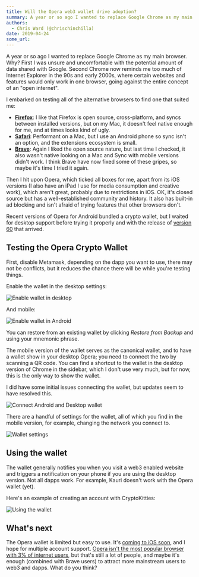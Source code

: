 ```yaml
---
title: Will the Opera web3 wallet drive adoption?
summary: A year or so ago I wanted to replace Google Chrome as my main browser. Why? First I was unsure and uncomfortable with the potential amount of data shared with Google. Second Chrome now reminds me too much of Internet Explorer in the 90s and early 2000s, where certain websites and features would only work in one browser, going against the entire concept of an open internet. I embarked on testing all of the alternative browsers to find one that suited me  Firefox: I like that Firefox is open sourc
authors:
  - Chris Ward (@chrischinchilla)
date: 2019-04-24
some_url: 
---
```


A year or so ago I wanted to replace Google Chrome as my main browser. Why? First I was unsure and uncomfortable with the potential amount of data shared with Google. Second Chrome now reminds me too much of Internet Explorer in the 90s and early 2000s, where certain websites and features would only work in one browser, going against the entire concept of an "open internet".

I embarked on testing all of the alternative browsers to find one that suited me:

-   **[Firefox](https://www.mozilla.org/en-US/firefox/new/)**: I like that Firefox is open source, cross-platform, and syncs between installed versions, but on my Mac, it doesn't feel native enough for me, and at times looks kind of ugly.
-   [**Safari**](https://www.apple.com/safari/): Performant on a Mac, but I use an Android phone so sync isn't an option, and the extensions ecosystem is small.
-   [**Brave**](https://brave.com/): Again I liked the open source nature, but last time I checked, it also wasn't native looking on a Mac and Sync with mobile versions didn't work. I think Brave have now fixed some of these gripes, so maybe it's time I tried it again.

Then I hit upon Opera, which ticked all boxes for me, apart from its iOS versions (I also have an iPad I use for media consumption and creative work), which aren't great, probably due to restrictions in iOS. OK, it's closed source but has a well-established community and history. It also has built-in ad blocking and isn't afraid of trying features that other browsers don't.

Recent versions of Opera for Android bundled a crypto wallet, but I waited for desktop support before trying it properly and with the release of [version 60](https://blogs.opera.com/desktop/2019/04/opera-60-reborn-3-web-3-0-vpn-ad-blocker/) that arrived.

## Testing the Opera Crypto Wallet

First, disable Metamask, depending on the dapp you want to use, there may not be conflicts, but it reduces the chance there will be while you're testing things.

Enable the wallet in the desktop settings:

![Enable wallet in desktop](https://api.kauri.io:443/ipfs/QmW3wgUM8zXFKJtA8rFBQpgrmqE5tWPEiZvCUdF6cKJhcf)

And mobile:

![Enable wallet in Android](https://api.kauri.io:443/ipfs/QmUd1a8pBBqyqnHNwfgrySwiEymRdhkdSbY1W9xh5jc664)

You can restore from an existing wallet by clicking _Restore from Backup_ and using your mnemonic phrase.

The mobile version of the wallet serves as the canonical wallet, and to have a wallet show in your desktop Opera; you need to connect the two by scanning a QR code. You can find a shortcut to the wallet in the desktop version of Chrome in the sidebar, which I don't use very much, but for now, this is the only way to show the wallet.

I did have some initial issues connecting the wallet, but updates seem to have resolved this.

![Connect Android and Desktop wallet](https://api.kauri.io:443/ipfs/QmWR8i8pbSDwkp7BttXohJVoKJUavcftqwCvyGG7ai4uET)

There are a handful of settings for the wallet, all of which you find in the mobile version, for example, changing the network you connect to.

![Wallet settings](https://api.kauri.io:443/ipfs/QmcGZEv8YT4dyfyF263zyhR4Q2pETETZHzAj5TwjJentK9)

## Using the wallet

The wallet generally notifies you when you visit a web3 enabled website and triggers a notification on your phone if you are using the desktop version. Not all dapps work. For example, Kauri doesn't work with the Opera wallet (yet).

Here's an example of creating an account with CryptoKitties:

![Using the wallet](https://api.kauri.io:443/ipfs/QmRnQMBE8YVT1znfcqZof8JTZTiwZrE3RufH2Ei3RZXobs)

## What's next

The Opera wallet is limited but easy to use. It's [coming to iOS soon](https://blogs.opera.com/mobile/2019/03/opera-touch-ios-crypto-wallet/), and I hope for multiple account support. [Opera isn't the most popular browser with 3% of internet users](https://en.wikipedia.org/wiki/Usage_share_of_web_browsers), but that's still a lot of people, and maybe it's enough (combined with Brave users) to attract more mainstream users to web3 and dapps. What do you think?
